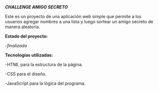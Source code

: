 ***CHALLENGE AMIGO SECRETO***

Este es un proyecto de una aplicación web simple que permite a los usuarios agregar nombres a una lista y luego sortear un amigo secreto de manera aleatoria.

**Estado del proyecto:**

-*finalizado*

**Tecnologías utilizadas:** 

-HTML para la estructura de la página.

-CSS para el diseño.

-JavaScript para la lógica del programa.

